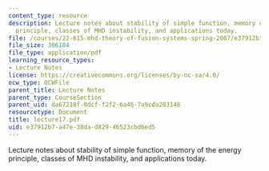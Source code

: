 ```yaml
---
content_type: resource
description: Lecture notes about stability of simple function, memory of the energy
  principle, classes of MHD instability, and applications today.
file: /courses/22-615-mhd-theory-of-fusion-systems-spring-2007/e37912b7a47e38dad82946523cbd6ed5_lecture17.pdf
file_size: 306184
file_type: application/pdf
learning_resource_types:
- Lecture Notes
license: https://creativecommons.org/licenses/by-nc-sa/4.0/
ocw_type: OCWFile
parent_title: Lecture Notes
parent_type: CourseSection
parent_uid: da67218f-0dcf-f2f2-6a46-7a9cda203148
resourcetype: Document
title: lecture17.pdf
uid: e37912b7-a47e-38da-d829-46523cbd6ed5
---
```

Lecture notes about stability of simple function, memory of the energy principle, classes of MHD instability, and applications today.